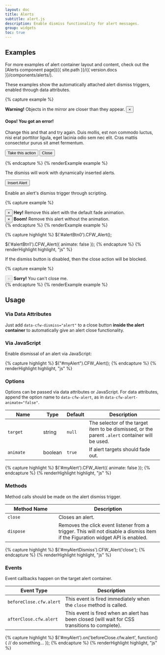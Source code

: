 ```yaml
---
layout: doc
title: Alerts
subtitle: alert.js
description: Enable dismiss functionality for alert messages.
group: widgets
toc: true
---
```


## Examples

For more examples of alert container layout and content, check out the [Alerts component page]({{ site.path }}/{{ version.docs }}/components/alerts/).

These examples show the automatically attached alert dismiss triggers, enabled through data attributes.

{% capture example %}
<div class="alert alert-warning" role="alert">
  <strong>Warning!</strong> Objects in the mirror are closer than they appear.
  <button type="button" class="close" data-cfw-dismiss="alert" aria-label="Close"><span aria-hidden="true">&times;</span></button>
</div>

<div class="alert alert-danger" role="alert">
  <h4>Oops! You got an error!</h4>
  <p>Change this and that and try again. Duis mollis, est non commodo luctus, nisi erat porttitor ligula, eget lacinia odio sem nec elit. Cras mattis consectetur purus sit amet fermentum.</p>
  <p>
    <button type="button" class="btn btn-danger">Take this action</button>
    <button type="button" class="btn btn-secondary" data-cfw-dismiss="alert">Close</button>
  </p>
</div>
{% endcapture %}
{% renderExample example %}

The dismiss will work with dynamically inserted alerts.

<div class="cf-example cf-example-bottom">
  <p>
    <button type="button" class="btn btn-outline-primary" id="alert-create">Insert Alert</button>
  </p>
  <div id="alert-demo"></div>

  <script>
    $('#alert-create').on('click', function(e) {
      if (e) e.preventDefault();
      $('#alert-demo').after('<div class="alert alert-info" role="alert"><button type="button" class="close" data-cfw-dismiss="alert" aria-label="Close"><span aria-hidden="true">&times</span></button><strong>Sample alert!</strong> Click my close button --&gt;</div>');
    });
  </script>
</div>

Enable an alert's dismiss trigger through scripting.

{% capture example %}
<div class="alert alert-primary" role="alert">
  <button id="alertBtn0" type="button" class="close" aria-label="Close"><span aria-hidden="true">&times;</span></button>
  <strong>Hey!</strong> Remove this alert with the default fade animation.
</div>

<div class="alert alert-secondary" role="alert" id="alert1">
  <button id="alertBtn1" type="button" class="close" aria-label="Close"><span aria-hidden="true">&times;</span></button>
  <strong>Boom!</strong> Remove this alert without the animation.
</div>
{% endcapture %}
{% renderExample example %}

{% capture highlight %}
$('#alertBtn0').CFW_Alert();

$('#alertBtn1').CFW_Alert({
  animate: false
});
{% endcapture %}
{% renderHighlight highlight, "js" %}

<script>
$('#alertBtn0').CFW_Alert();
$('#alertBtn1').CFW_Alert({ animate: false });
</script>

If the dismiss button is disabled, then the close action will be blocked.

{% capture example %}
<div class="alert alert-danger" role="alert">
  <button type="button" class="close" data-cfw-dismiss="alert" aria-label="Close" disabled><span aria-hidden="true">&times;</span></button>
  <strong>Sorry!</strong> You can't close me.
</div>
{% endcapture %}
{% renderExample example %}

## Usage

### Via Data Attributes

Just add `data-cfw-dismiss="alert"` to a close button **inside the alert container** to automatically give an alert close functionality.

### Via JavaScript

Enable dismissal of an alert via JavaScript:

{% capture highlight %}
$("#myAlert").CFW_Alert();
{% endcapture %}
{% renderHighlight highlight, "js" %}

### Options

Options can be passed via data attributes or JavaScript. For data attributes, append the option name to `data-cfw-alert`, as in `data-cfw-alert-animate="false"`.

<div class="table-scroll">
  <table class="table table-bordered table-striped">
    <thead>
      <tr>
        <th style="width: 100px;">Name</th>
        <th style="width: 50px;">Type</th>
        <th style="width: 50px;">Default</th>
        <th>Description</th>
      </tr>
    </thead>
    <tbody>
      <tr>
        <td><code>target</code></td>
        <td>string</td>
        <td><code>null</code></td>
        <td>The selector of the target item to be dismissed, or the parent <code>.alert</code> container will be used.</td>
      </tr>
      <tr>
        <td><code>animate</code></td>
        <td>boolean</td>
        <td><code>true</code></td>
        <td>If alert targets should fade out.</td>
      </tr>
    </tbody>
  </table>
</div>

{% capture highlight %}
$('#myAlert').CFW_Alert({
    animate: false
});
{% endcapture %}
{% renderHighlight highlight, "js" %}

### Methods

Method calls should be made on the alert dismiss trigger.

<div class="table-scroll">
  <table class="table table-bordered table-striped">
    <thead>
      <tr>
        <th style="width: 150px;">Method Name</th>
        <th>Description</th>
      </tr>
    </thead>
    <tbody>
      <tr>
        <td><code>close</code></td>
        <td>Closes an alert.</td>
      </tr>
      <tr>
        <td><code>dispose</code></td>
        <td>Removes the click event listener from a trigger. This will not disable a dismiss item if the Figuration widget API is enabled.</td>
      </tr>
    </tbody>
  </table>
</div>

{% capture highlight %}
$('#myAlertDismiss').CFW_Alert('close');
{% endcapture %}
{% renderHighlight highlight, "js" %}

### Events

Event callbacks happen on the target alert container.

<div class="table-scroll">
  <table class="table table-bordered table-striped">
    <thead>
      <tr>
        <th style="width: 150px;">Event Type</th>
        <th>Description</th>
      </tr>
    </thead>
    <tbody>
      <tr>
        <td><code>beforeClose.cfw.alert</code></td>
        <td>This event is fired immediately when the <code>close</code> method is called.</td>
      </tr>
      <tr>
        <td><code>afterClose.cfw.alert</code></td>
        <td>This event is fired when an alert has been closed (will wait for CSS transitions to complete).</td>
      </tr>
    </tbody>
  </table>
</div>

{% capture highlight %}
$('#myAlert').on('beforeClose.cfw.alert', function() {
  // do something...
});
{% endcapture %}
{% renderHighlight highlight, "js" %}
